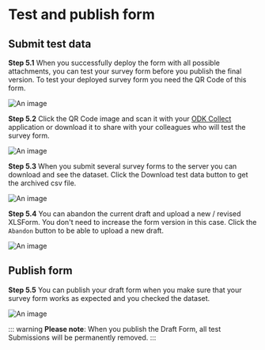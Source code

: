 # Test and publish form

## Submit test data

**Step 5.1** When you successfully deploy the form with all possible attachments, you can test your survey form before you publish the final version. To test your deployed survey form you need the QR Code of this form.

![An image](/images/s5_1-draftQRCode.png)

**Step 5.2** Click the QR Code image and scan it with your [ODK Collect](/guide/15-odk-collect.html) application or download it to share with your colleagues who will test the survey form.

![An image](/images/s5_2-DownloadDraftQRCode.png)

**Step 5.3** When you submit several survey forms to the server you can download and see the dataset. Click the Download test data button to get the archived csv file.

![An image](/images/s5_3-GetDraftData.png)

**Step 5.4** You can abandon the current draft and upload a new / revised XLSForm. You don't need to increase the form version in this case. Click the `Abandon` button to be able to upload a new draft.

![An image](/images/s5_4-AbandonDraft.png)

## Publish form

**Step 5.5** You can publish your draft form when you make sure that your survey form works as expected and you checked the dataset.

![An image](/images/s5_5-PublishForm.png)

::: warning
**Please note**: When you publish the Draft Form, all test Submissions will be permanently removed.
:::
